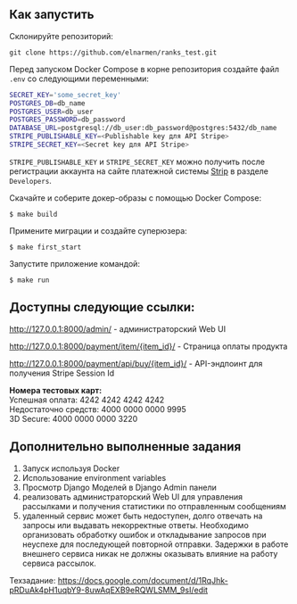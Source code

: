 ## Как запустить
Склонируйте репозиторий:
```
git clone https://github.com/elnarmen/ranks_test.git
```

Перед запуском Docker Compose в корне репозитория создайте файл `.env` со следующими переменными:

``` bash
SECRET_KEY='some_secret_key'
POSTGRES_DB=db_name
POSTGRES_USER=db_user
POSTGRES_PASSWORD=db_password
DATABASE_URL=postgresql://db_user:db_password@postgres:5432/db_name
STRIPE_PUBLISHABLE_KEY=<Publishable key для API Stripe>
STRIPE_SECRET_KEY=<Secret key для API Stripe>
```
`STRIPE_PUBLISHABLE_KEY` и `STRIPE_SECRET_KEY` можно получить после регистрации аккаунта на сайте платежной 
системы [Strip](http://stripe.com) в разделе `Developers`.

Скачайте и соберите докер-образы с помощью Docker Сompose:

```shell
$ make build
```

Примените миграции и создайте суперюзера:
```shell
$ make first_start
```

Запустите приложение командой:

```shell
$ make run
```

## Доступны следующие ссылки:

http://127.0.0.1:8000/admin/ - администраторский Web UI

http://127.0.0.1:8000/payment/item/{item_id}/ - Страница оплаты продукта

http://127.0.0.1:8000/payment/api/buy/{item_id}/ - API-эндпоинт для получения Stripe Session Id

**Номера тестовых карт:** <br>
Успешная оплата: 4242 4242 4242 4242<br>
Недостаточно средств: 4000 0000 0000 9995<br>
3D Secure: 4000 0000 0000 3220<br>

## Дополнительно выполненные задания
1. Запуск используя Docker
2. Использование environment variables
3. Просмотр Django Моделей в Django Admin панели
4. реализовать администраторский Web UI для управления рассылками и получения статистики по отправленным сообщениям
5. удаленный сервис может быть недоступен, долго отвечать на запросы или выдавать некорректные ответы. Необходимо организовать обработку ошибок и откладывание запросов при неуспехе для последующей повторной отправки. Задержки в работе внешнего сервиса никак не должны оказывать влияние на работу сервиса рассылок.

Техзадание: https://docs.google.com/document/d/1RqJhk-pRDuAk4pH1uqbY9-8uwAqEXB9eRQWLSMM_9sI/edit
